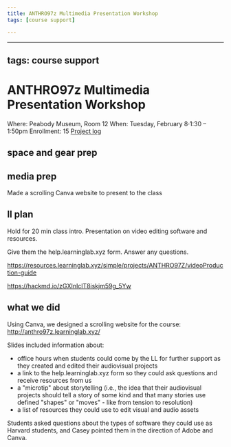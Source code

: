 ```yaml
---
title: ANTHRO97z Multimedia Presentation Workshop
tags: [course support]

---
```


---
tags: course support
---
# ANTHRO97z Multimedia Presentation Workshop

Where: Peabody Museum, Room 12
When: Tuesday, February 8⋅1:30 – 1:50pm
Enrollment: 15
[Project log](https://docs.google.com/document/d/1EJRZedK5r4qYrwh1IjZJ-G06HUI3zSY1Omj4FYwjCqM/edit#heading=h.jfop1i4p6cd5)


## space and gear prep
## media prep
Made a scrolling Canva website to present to the class
## ll plan

Hold for 20 min class intro.
Presentation on video editing software and resources. 

Give them the help.learninglab.xyz form. Answer any questions.

https://resources.learninglab.xyz/simple/projects/ANTHRO97Z/videoProduction-guide

https://hackmd.io/zGXInIclT8iskjm59g_5Yw

## what we did
Using Canva, we designed a scrolling website for the course: http://anthro97z.learninglab.xyz/

Slides included information about:
* office hours when students could come by the LL for further support as they created and edited their audiovisual projects
* a link to the help.learninglab.xyz form so they could ask questions and receive resources from us
* a "microtip" about storytelling (i.e., the idea that their audiovisual projects should tell a story of some kind and that many stories use defined "shapes" or "moves" - like from tension to resolution)
* a list of resources they could use to edit visual and audio assets

Students asked questions about the types of software they could use as Harvard students, and Casey pointed them in the direction of Adobe and Canva. 